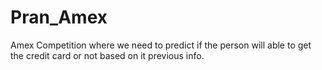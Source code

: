 # Pran_Amex

Amex Competition where we need to predict if the person will able to get the credit card or not based on it previous info.